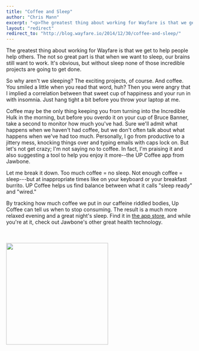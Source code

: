 ```yaml
---
title: "Coffee and Sleep"
author: "Chris Mann"
excerpt: "<p>The greatest thing about working for Wayfare is that we get to help people help others. The not so great part is that when we want to sleep, our brains still want to work. It's obvious, but without sleep none of those incredible projects are going to get done.</p><p>So why aren't we sleeping? The exciting projects, of course. And coffee.</p>"
layout: "redirect"
redirect_to: "http://blog.wayfare.io/2014/12/30/coffee-and-sleep/"
---
```


The greatest thing about working for Wayfare is that we get to help people help others. The not so great part is that when we want to sleep, our brains still want to work. It's obvious, but without sleep none of those incredible projects are going to get done.

So why aren't we sleeping? The exciting projects, of course. And coffee. You smiled a little when you read that word, huh? Then you were angry that I implied a correlation between that sweet cup of happiness and your run in with insomnia. Just hang tight a bit before you throw your laptop at me.

Coffee may be the only thing keeping you from turning into the Incredible Hulk in the morning, but before you overdo it on your cup of Bruce Banner, take a second to monitor how much you've had. Sure we'll admit what happens when we haven't had coffee, but we don't often talk about what happens when we've had too much. Personally, I  go from productive to a jittery mess, knocking things over and typing emails with caps lock on. But let's not get crazy; I'm not saying no to coffee. In fact, I'm praising it and also suggesting a tool to help you enjoy it more--the UP Coffee app from Jawbone.

Let me break it down. Too much coffee = no sleep. Not enough coffee = sleep---but at inappropriate times like on your keyboard or your breakfast burrito. UP Coffee helps us find balance between what it calls "sleep ready" and "wired."

By tracking how much coffee we put in our caffeine riddled bodies, Up Coffee can tell us when to stop consuming. The result is a much more relaxed evening and a great night's sleep. Find it in <a href="https://itunes.apple.com/us/app/up-coffee/id828031130?mt=8">the app store</a>, and while you're at it, check out Jawbone's other great health technology.

<div class="text-center">
  <p>
    <br><br>
    <a href="https://itunes.apple.com/us/app/up-coffee/id828031130?mt=8">
      <img src="{{ 'posts/2014-12-30-coffee-and-sleep/upcoffee.jpg' | asset_path }}" data-at2x="{{ 'posts/2014-12-30-coffee-and-sleep/upcoffee@2x.jpg' | asset_path }}" width="275">
    </a>
  </p>
</div>
